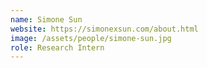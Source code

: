 ```yaml
---
name: Simone Sun
website: https://simonexsun.com/about.html
image: /assets/people/simone-sun.jpg
role: Research Intern
---
```

